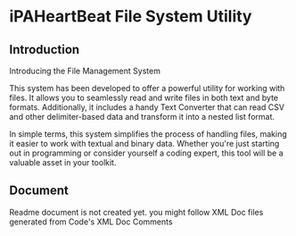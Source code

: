 # iPAHeartBeat File System Utility

## Introduction
Introducing the File Management System

This system has been developed to offer a powerful utility for working with files. It allows you to seamlessly read and write files in both text and byte formats. Additionally, it includes a handy Text Converter that can read CSV and other delimiter-based data and transform it into a nested list format.

In simple terms, this system simplifies the process of handling files, making it easier to work with textual and binary data. Whether you're just starting out in programming or consider yourself a coding expert, this tool will be a valuable asset in your toolkit.
## Document

Readme document is not created yet. you might follow XML Doc files generated from Code's XML Doc Comments
